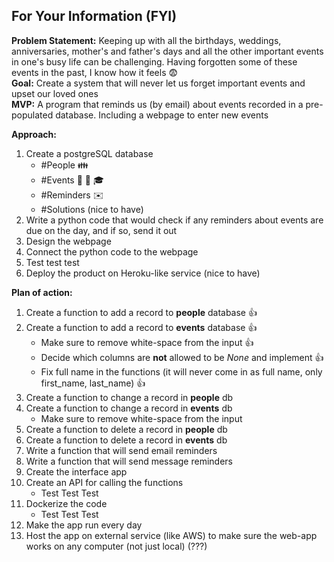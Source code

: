 ## For Your Information (FYI)

**Problem Statement:**  Keeping up with all the birthdays, weddings, anniversaries, mother's and father's days and all the other important events in one's busy life can be challenging. Having forgotten some of these events in the past, I know how it feels :fearful:  
**Goal:**  Create a system that will never let us forget important events and upset our loved ones   
**MVP:**  A program that reminds us (by email) about events recorded in a pre-populated database. Including a webpage to enter new events  

**Approach:**   
1. Create a postgreSQL database
	* #People :family:
	* #Events :gift: :wedding: :mortar_board:
	* #Reminders :envelope:
	* #Solutions (nice to have)
2. Write a python code that would check if any reminders about events are due on the day, and if so, send it out
3. Design the webpage
4. Connect the python code to the webpage
5. Test test test
6. Deploy the product on Heroku-like service (nice to have)


**Plan of action:**
1. Create a function to add a record to **people** database :thumbsup:
2. Create a function to add a record to **events** database :thumbsup:
	* Make sure to remove white-space from the input :thumbsup:
	* Decide which columns are **not** allowed to be *None* and implement :thumbsup:
	* Fix full name in the functions (it will never come in as full name, only first_name, last_name) :thumbsup:
3. Create a function to change a record in **people** db
4. Create a function to change a record in **events** db 
	* Make sure to remove white-space from the input
5. Create a function to delete a record in **people** db
6. Create a function to delete a record in **events** db
7. Write a function that will send email reminders
8. Write a function that will send message reminders
9. Create the interface app
10. Create an API for calling the functions
	* Test Test Test
11. Dockerize the code
	* Test Test Test
12. Make the app run every day
13. Host the app on external service (like AWS) to make sure the web-app works on any computer (not just local) (???)

